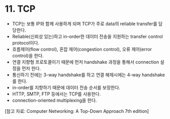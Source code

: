 # 11. TCP
+ TCP는 보통 IP와 함께 사용하게 되며 TCP가 주로 data의 reliable transfer를 담당한다.
+ Reliable(신뢰성 있는)하고 in-order한 데이터 전송을 지원하는 transfer control protocol이다.
+ 흐름제어(flow control), 혼잡 제어(congestion control), 오류 제어(error control)을 한다.
+ 연결 지향형 프로토콜이기 때문에 먼저 handshake 과정을 통해서 connection 설정을 먼저 한다.
+ 통신하기 전에는 3-way handshake를 하고 연결 해제시에는 4-way handshake를 한다.
+ in-order를 지향하기 때문에 데이터 전송 순서를 보장한다.
+ HTTP, SMTP, FTP 등에서는 TCP를 사용한다.
+ connection-oriented multiplexing을 한다.

[참고 자료: Computer Networking: A Top-Down Approach 7th edition]
